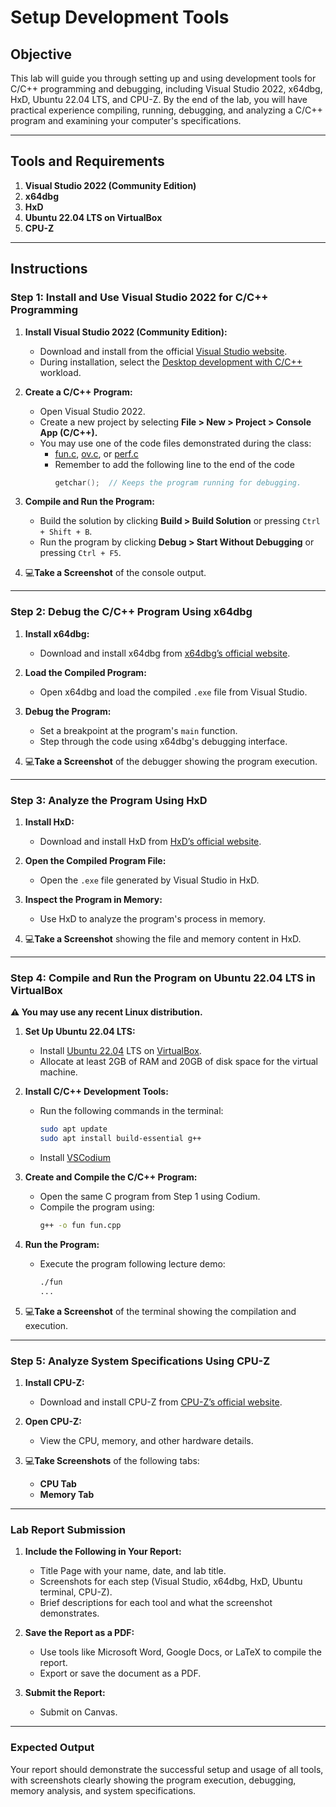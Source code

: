 # Setup Development Tools

## **Objective**  
This lab will guide you through setting up and using development tools for C/C++ programming and debugging, including Visual Studio 2022, x64dbg, HxD, Ubuntu 22.04 LTS, and CPU-Z. By the end of the lab, you will have practical experience compiling, running, debugging, and analyzing a C/C++ program and examining your computer's specifications.

---

## **Tools and Requirements**  
1. **Visual Studio 2022 (Community Edition)**  
2. **x64dbg**  
3. **HxD**  
4. **Ubuntu 22.04 LTS on VirtualBox**  
5. **CPU-Z**  

---

## **Instructions**  

### **Step 1: Install and Use Visual Studio 2022 for C/C++ Programming**
1. **Install Visual Studio 2022 (Community Edition):**  
   - Download and install from the official [Visual Studio website](https://visualstudio.microsoft.com/).  
   - During installation, select the [Desktop development with C/C++](https://www.youtube.com/watch?v=7dXfMowQIfE) workload.

2. **Create a C/C++ Program:**  
   - Open Visual Studio 2022.  
   - Create a new project by selecting **File > New > Project > Console App (C/C++).**  
   - You may use one of the code files demonstrated during the class:
     - [fun.c](../../mod0/code/fun.c), [ov.c](../../mod0/code/ov.c), or [perf.c](../../mod0/code/perf.c)
     - Remember to add the following line to the end of the code
       ```c++
       getchar();  // Keeps the program running for debugging.
       ```

3. **Compile and Run the Program:**  
   - Build the solution by clicking **Build > Build Solution** or pressing `Ctrl + Shift + B`.  
   - Run the program by clicking **Debug > Start Without Debugging** or pressing `Ctrl + F5`.  

4. 💻**Take a Screenshot** of the console output.  

---

### **Step 2: Debug the C/C++ Program Using x64dbg**
1. **Install x64dbg:**  
   - Download and install x64dbg from [x64dbg’s official website](https://x64dbg.com/).  

2. **Load the Compiled Program:**  
   - Open x64dbg and load the compiled `.exe` file from Visual Studio.  

3. **Debug the Program:**  
   - Set a breakpoint at the program's `main` function.  
   - Step through the code using x64dbg's debugging interface.  

4. 💻**Take a Screenshot** of the debugger showing the program execution.  

---

### **Step 3: Analyze the Program Using HxD**
1. **Install HxD:**  
   - Download and install HxD from [HxD’s official website](https://mh-nexus.de/en/hxd/).  

2. **Open the Compiled Program File:**  
   - Open the `.exe` file generated by Visual Studio in HxD.  

3. **Inspect the Program in Memory:**  
   - Use HxD to analyze the program's process in memory.  

4. 💻**Take a Screenshot** showing the file and memory content in HxD.  

---

### **Step 4: Compile and Run the Program on Ubuntu 22.04 LTS in VirtualBox**

**⚠️ You may use any recent Linux distribution.**

1. **Set Up Ubuntu 22.04 LTS:**  
   - Install [Ubuntu 22.04](https://youtu.be/rJ9ysibH768) LTS on [VirtualBox](https://youtu.be/VSar76Y7wPs).  
   - Allocate at least 2GB of RAM and 20GB of disk space for the virtual machine.  

2. **Install C/C++ Development Tools:**  
   - Run the following commands in the terminal:
     ```bash
     sudo apt update
     sudo apt install build-essential g++
     ```
   - Install [VSCodium](https://vscodium.com/)

3. **Create and Compile the C/C++ Program:**  
   - Open the same C program from Step 1 using Codium.  
   - Compile the program using:  
     ```bash
     g++ -o fun fun.cpp
     ```

4. **Run the Program:**  
   - Execute the program following lecture demo:  
     ```bash
     ./fun
     ...
     ```

5. 💻**Take a Screenshot** of the terminal showing the compilation and execution.  

---

### **Step 5: Analyze System Specifications Using CPU-Z**
1. **Install CPU-Z:**  
   - Download and install CPU-Z from [CPU-Z’s official website](https://www.cpuid.com/softwares/cpu-z.html).  

2. **Open CPU-Z:**  
   - View the CPU, memory, and other hardware details.  

3. 💻**Take Screenshots** of the following tabs:  
   - **CPU Tab**  
   - **Memory Tab**  

---

### **Lab Report Submission**  
1. **Include the Following in Your Report:**  
   - Title Page with your name, date, and lab title.  
   - Screenshots for each step (Visual Studio, x64dbg, HxD, Ubuntu terminal, CPU-Z).  
   - Brief descriptions for each tool and what the screenshot demonstrates.  

2. **Save the Report as a PDF:**  
   - Use tools like Microsoft Word, Google Docs, or LaTeX to compile the report.  
   - Export or save the document as a PDF.  

3. **Submit the Report:**  
   - Submit on Canvas. 

--- 

### **Expected Output**  
Your report should demonstrate the successful setup and usage of all tools, with screenshots clearly showing the program execution, debugging, memory analysis, and system specifications.
